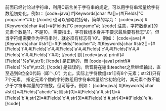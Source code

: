 前面已经讨论过字符串，利用C语言关于字符串的规定，可以用字符串常量给字符数组初始化。例如：
[code=java]
#[Keywords]char #a[]={#[Fields]"C programe"##};
[/code]
也可以省略花括号，简单的写为：
[code=java]
#[Keywords]char #a[]=#[Fields]"C programe"#;
[/code]
注意，字符数组a[]的元素个数是11，不是10。
需要指出，字符数组本身并不要求最后要有标志‘\0’。但当字符组需要作为字符串时，就必须有标志符‘\0’。例如：
[code=java]
#[Keywords]char #str1[]=#[Fields]"teacher"#;
#[Keywords]char #str2[]={#[Fields]'t'#,#[Fields]'e'#,#[Fields]'a'#,#[Fields]'c'#,#[Fields]'h'#,#[Fields]'e'#,#[Fields]'r'##};
[/code]
则
[code=java]
printf(#[Fields]"%s"#,str1);
[/code]
是正确的，而
[code=java]
printf(#[Fields]"%s"#,str2);
[/code]
是错误的。后音将在输出teacher之后继续输出，直至遇到8位全0代码（即‘＼0’）为止。实际上字符数组str1[]有8个元素；str2[]只有7个元素。
指定元素个数的字符数组用字符串常量给它初始化时，其元素个数不能少于字符串常量的字符数，但可等于。例如：
[code=java]
#[Keywords]char #str[]=#[Fields]"abcde"#;
则str[0]=#[Fields]'a'#,str[1]=#[Fields]'b'#,str[2]=#[Fields]'c'#,str[3]=#[Fields]'d'#,str[4]=#[Fields]'e'#。
[/code]